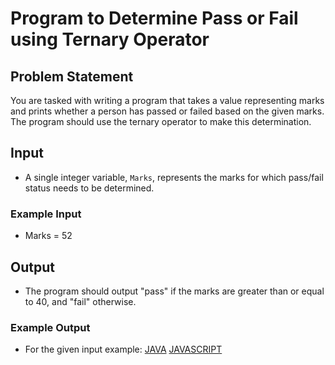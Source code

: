 # Program to Determine Pass or Fail using Ternary Operator

## Problem Statement

You are tasked with writing a program that takes a value representing marks and prints whether a person has passed or failed based on the given marks. The program should use the ternary operator to make this determination.

## Input

- A single integer variable, `Marks`, represents the marks for which pass/fail status needs to be determined.

### Example Input

- Marks = 52

## Output

- The program should output "pass" if the marks are greater than or equal to 40, and "fail" otherwise.

### Example Output

- For the given input example:
  [JAVA](solution.java)
  [JAVASCRIPT](solution.js)
